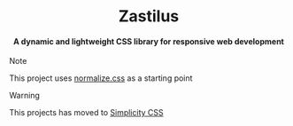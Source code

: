 <h1 align="center">Zastilus</h1>
<h4 align="center">A dynamic and lightweight CSS library for responsive web development</h4>

> [!NOTE]  
> This project uses [normalize.css](https://necolas.github.io/normalize.css/) as a starting point

> [!WARNING]  
> This projects has moved to [Simplicity CSS](https://github.com/Zaserafin/simplicity)
